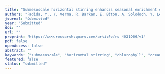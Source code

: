 ```yaml
---
title: "Submesoscale horizontal stirring enhances seasonal enrichment of low-chlorophyll surface waters"
authors: "Fadida, Y., V. Verma, R. Barkan, E. Biton, A. Solodoch, Y. Lehahn"
journal: "Submitted"
year: "Submitted"
doi: ""
url: ""
preprint: "https://www.researchsquare.com/article/rs-4021986/v1"
pdf: false
openAccess: false
abstract: ""
keywords: ["submesoscale", "horizontal stirring", "chlorophyll", "ocean dynamics"]
featured: false
status: "submitted"
---
```

